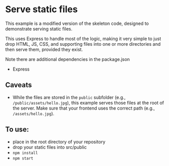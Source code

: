# Serve static files

This example is a modified version of the skeleton code,
designed to demonstrate serving static files.

This uses Express to handle most of the logic, making
it very simple to just drop HTML, JS, CSS, and supporting files
into one or more directories and then serve them, provided they exist.

Note there are additional dependencies in the package.json
- Express

## Caveats
- While the files are stored in the `public` subfolder (e.g., `/public/assets/hello.jpg`), this example serves those files at the root of the server. Make sure that your frontend uses the correct path (e.g., `/assets/hello.jpg`).

## To use:
- place in the root directory of your repository
- drop your static files into src/public
- `npm install`
- `npm start`
